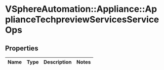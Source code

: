 # VSphereAutomation::Appliance::ApplianceTechpreviewServicesServiceOps

## Properties
Name | Type | Description | Notes
------------ | ------------- | ------------- | -------------


